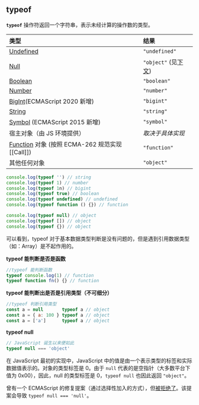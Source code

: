 ## typeof

**`typeof`** 操作符返回一个字符串，表示未经计算的操作数的类型。

| 类型                                                                                                          | 结果                                                                                                           |
| :------------------------------------------------------------------------------------------------------------ | :------------------------------------------------------------------------------------------------------------- |
| [Undefined](https://developer.mozilla.org/zh-CN/docs/Glossary/undefined)                                      | `"undefined"`                                                                                                  |
| [Null](https://developer.mozilla.org/zh-CN/docs/Glossary/Null)                                                | `"object"` (见[下文](https://developer.mozilla.org/zh-CN/docs/Web/JavaScript/Reference/Operators/typeof#null)) |
| [Boolean](https://developer.mozilla.org/zh-CN/docs/Glossary/Boolean)                                          | `"boolean"`                                                                                                    |
| [Number](https://developer.mozilla.org/zh-CN/docs/Glossary/Number)                                            | `"number"`                                                                                                     |
| [BigInt](https://developer.mozilla.org/zh-CN/docs/Glossary/BigInt)(ECMAScript 2020 新增)                      | `"bigint"`                                                                                                     |
| [String](https://developer.mozilla.org/zh-CN/docs/Glossary/String)                                            | `"string"`                                                                                                     |
| [Symbol](https://developer.mozilla.org/zh-CN/docs/Glossary/Symbol) (ECMAScript 2015 新增)                     | `"symbol"`                                                                                                     |
| 宿主对象（由 JS 环境提供）                                                                                    | _取决于具体实现_                                                                                               |
| [Function](https://developer.mozilla.org/zh-CN/docs/Glossary/Function) 对象 (按照 ECMA-262 规范实现 [[Call]]) | `"function"`                                                                                                   |
| 其他任何对象                                                                                                  | `"object"`                                                                                                     |

```js
console.log(typeof '') // string
console.log(typeof 1) // number
console.log(typeof 1n) // bigint
console.log(typeof true) // boolean
console.log(typeof undefined) // undefined
console.log(typeof function () {}) // function

console.log(typeof null) // object
console.log(typeof []) // object
console.log(typeof {}) // object
```

可以看到，typeof 对于基本数据类型判断是没有问题的，但是遇到引用数据类型（如：Array）是不起作用的。

**typeof 能判断是否是函数**

```js
//typeof 能判断函数
typeof console.log(1) // function
typeof function fn() {} // function
```

**typeof 能判断出是否是引用类型（不可细分）**

```js
//typeof 判断引用类型
const a = null       typeof a // object
const a = { a: 100 } typeof a // object
const a = ['a']      typeof a // object
```

**typeof null**

```js
// JavaScript 诞生以来便如此
typeof null === 'object'
```

在 JavaScript 最初的实现中，JavaScript 中的值是由一个表示类型的标签和实际数据值表示的。对象的类型标签是 0。由于 `null` 代表的是空指针（大多数平台下值为 0x00），因此，null 的类型标签是 0，`typeof null` 也因此返回 `"object"`。

曾有一个 ECMAScript 的修复提案（通过选择性加入的方式），但[被拒绝了](http://wiki.ecmascript.org/doku.php?id=harmony:typeof_null)。该提案会导致 `typeof null === 'null'`。
